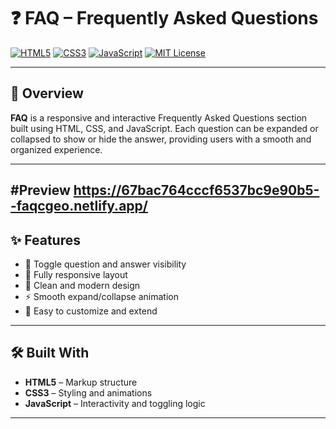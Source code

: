 # ❓ FAQ – Frequently Asked Questions

[![HTML5](https://img.shields.io/badge/HTML5-E34F26?style=flat-square&logo=html5&logoColor=white)]()
[![CSS3](https://img.shields.io/badge/CSS3-1572B6?style=flat-square&logo=css3&logoColor=white)]()
[![JavaScript](https://img.shields.io/badge/JavaScript-F7DF1E?style=flat-square&logo=javascript&logoColor=black)]()
[![MIT License](https://img.shields.io/badge/license-MIT-green)]()

---

## 📌 Overview

**FAQ** is a responsive and interactive Frequently Asked Questions section built using HTML, CSS, and JavaScript. Each question can be expanded or collapsed to show or hide the answer, providing users with a smooth and organized experience.

---
#Preview
https://67bac764cccf6537bc9e90b5--faqcgeo.netlify.app/
--
## ✨ Features

- 📖 Toggle question and answer visibility
- 📱 Fully responsive layout
- 🎨 Clean and modern design
- ⚡ Smooth expand/collapse animation
- 🧠 Easy to customize and extend

---

## 🛠️ Built With

- **HTML5** – Markup structure
- **CSS3** – Styling and animations
- **JavaScript** – Interactivity and toggling logic

---



